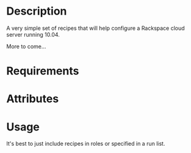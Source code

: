 Description
===========

A very simple set of recipes that will help configure a Rackspace cloud server running 10.04. 

More to come...

Requirements
============

Attributes
==========

Usage
=====

It's best to just include recipes in roles or specified in a run list.
